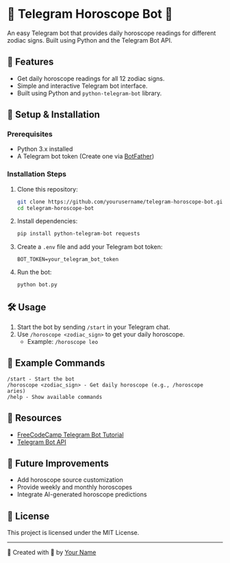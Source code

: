 # 🌟 Telegram Horoscope Bot 🤖

An easy Telegram bot that provides daily horoscope readings for different zodiac signs. Built using Python and the Telegram Bot API.

## 🚀 Features
- Get daily horoscope readings for all 12 zodiac signs.
- Simple and interactive Telegram bot interface.
- Built using Python and `python-telegram-bot` library.

## 📌 Setup & Installation

### Prerequisites
- Python 3.x installed
- A Telegram bot token (Create one via [BotFather](https://t.me/BotFather))

### Installation Steps
1. Clone this repository:
   ```bash
   git clone https://github.com/yourusername/telegram-horoscope-bot.git
   cd telegram-horoscope-bot
   ```
2. Install dependencies:
   ```bash
   pip install python-telegram-bot requests
   ```
3. Create a `.env` file and add your Telegram bot token:
   ```
   BOT_TOKEN=your_telegram_bot_token
   ```
4. Run the bot:
   ```bash
   python bot.py
   ```

## 🛠 Usage
1. Start the bot by sending `/start` in your Telegram chat.
2. Use `/horoscope <zodiac_sign>` to get your daily horoscope.
   - Example: `/horoscope leo`

## 📜 Example Commands
```
/start - Start the bot
/horoscope <zodiac_sign> - Get daily horoscope (e.g., /horoscope aries)
/help - Show available commands
```

## 📖 Resources
- [FreeCodeCamp Telegram Bot Tutorial](https://www.freecodecamp.org/news/how-to-create-a-telegram-bot-using-python/)
- [Telegram Bot API](https://core.telegram.org/bots/api)

## 🎯 Future Improvements
- Add horoscope source customization
- Provide weekly and monthly horoscopes
- Integrate AI-generated horoscope predictions

## 📜 License
This project is licensed under the MIT License.

---
💫 Created with 💖 by [Your Name](https://github.com/yourusername)
